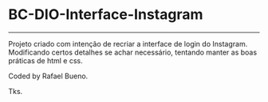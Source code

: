 # BC-DIO-Interface-Instagram

---

 Projeto criado com intenção de recriar a interface de login do Instagram.
 Modificando certos detalhes se achar necessário, tentando manter as boas práticas de html e css.
 
 Coded by Rafael Bueno.
 
 Tks.
